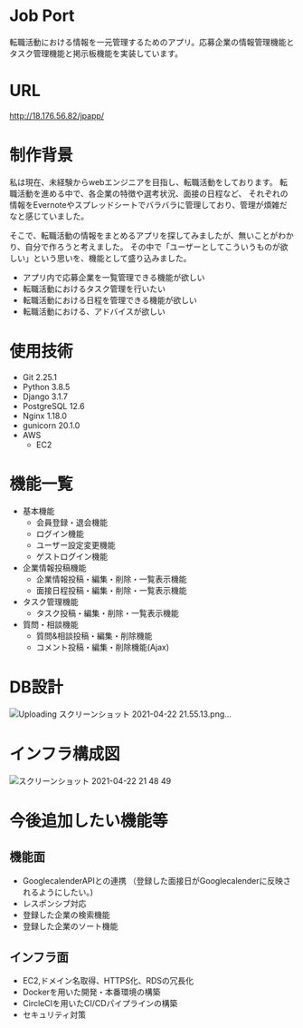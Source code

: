 # Job Port
転職活動における情報を一元管理するためのアプリ。応募企業の情報管理機能とタスク管理機能と掲示板機能を実装しています。

# URL
http://18.176.56.82/jpapp/

# 制作背景
私は現在、未経験からwebエンジニアを目指し、転職活動をしております。
転職活動を進める中で、各企業の特徴や選考状況、面接の日程など、
それぞれの情報をEvernoteやスプレッドシートでバラバラに管理しており、管理が煩雑だなと感じていました。

そこで、転職活動の情報をまとめるアプリを探してみましたが、無いことがわかり、自分で作ろうと考えました。
その中で「ユーザーとしてこういうものが欲しい」という思いを、機能として盛り込みました。
* アプリ内で応募企業を一覧管理できる機能が欲しい
* 転職活動におけるタスク管理を行いたい
* 転職活動における日程を管理できる機能が欲しい
* 転職活動における、アドバイスが欲しい

# 使用技術
* Git   2.25.1
* Python  3.8.5
* Django 3.1.7
* PostgreSQL 12.6
* Nginx 1.18.0
* gunicorn  20.1.0
* AWS
    * EC2

# 機能一覧
* 基本機能
    * 会員登録・退会機能
    * ログイン機能
    * ユーザー設定変更機能
    * ゲストログイン機能
* 企業情報投稿機能
    * 企業情報投稿・編集・削除・一覧表示機能
    * 面接日程投稿・編集・削除・一覧表示機能
* タスク管理機能
    * タスク投稿・編集・削除・一覧表示機能
* 質問・相談機能
    * 質問&相談投稿・編集・削除機能
    * コメント投稿・編集・削除機能(Ajax)

# DB設計
![Uploading スクリーンショット 2021-04-22 21.55.13.png…]()

# インフラ構成図
![スクリーンショット 2021-04-22 21 48 49](https://user-images.githubusercontent.com/67609336/115716847-968a0300-a3b4-11eb-8d10-7922008785de.png)

# 今後追加したい機能等
## 機能面

*  GooglecalenderAPIとの連携
（登録した面接日がGooglecalenderに反映されるようにしたい。)
* レスポンシブ対応
* 登録した企業の検索機能
* 登録した企業のソート機能

## インフラ面
* EC2,ドメイン名取得、HTTPS化、RDSの冗長化
* Dockerを用いた開発・本番環境の構築
* CircleCIを用いたCI/CDパイプラインの構築
* セキュリティ対策
